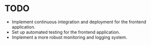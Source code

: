 
# TODO

- Implement continuous integration and deployment for the frontend application.
- Set up automated testing for the frontend application.
- Implement a more robust monitoring and logging system.

